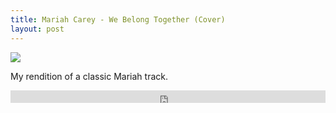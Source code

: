 ```yaml
---
title: Mariah Carey - We Belong Together (Cover)
layout: post
---
```


![](https://static.qobuz.com/images/covers/20/33/0060249883320_600.jpg)


My rendition of a classic Mariah track.

<iframe width="100%" height="20" scrolling="no" frameborder="no" allow="autoplay" src="https://w.soundcloud.com/player/?url=https%3A//api.soundcloud.com/tracks/549332826%3Fcolor=%233c7ccc&inverse=false&auto_play=false&show_user=true"></iframe>